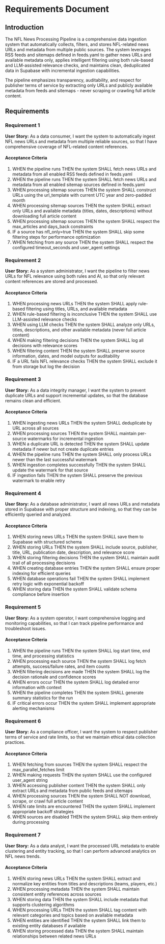 # Requirements Document

## Introduction

The NFL News Processing Pipeline is a comprehensive data ingestion system that automatically collects, filters, and stores NFL-related news URLs and metadata from multiple public sources. The system leverages RSS feeds and sitemaps defined in feeds.yaml to gather news URLs and available metadata only, applies intelligent filtering using both rule-based and LLM-assisted relevance checks, and maintains clean, deduplicated data in Supabase with incremental ingestion capabilities.

The pipeline emphasizes transparency, auditability, and respect for publisher terms of service by extracting only URLs and publicly available metadata from feeds and sitemaps - never scraping or crawling full article content.

## Requirements

### Requirement 1

**User Story:** As a data consumer, I want the system to automatically ingest NFL news URLs and metadata from multiple reliable sources, so that I have comprehensive coverage of NFL-related content references.

#### Acceptance Criteria

1. WHEN the pipeline runs THEN the system SHALL fetch news URLs and metadata from all enabled RSS feeds defined in feeds.yaml
2. WHEN the pipeline runs THEN the system SHALL fetch news URLs and metadata from all enabled sitemap sources defined in feeds.yaml
3. WHEN processing sitemap sources THEN the system SHALL construct URLs using the url_template with current UTC year and zero-padded month
4. WHEN processing sitemap sources THEN the system SHALL extract only URLs and available metadata (titles, dates, descriptions) without downloading full article content
5. WHEN processing sitemap sources THEN the system SHALL respect the max_articles and days_back constraints
6. IF a source has nfl_only=true THEN the system SHALL skip some filtering steps for performance optimization
7. WHEN fetching from any source THEN the system SHALL respect the configured timeout_seconds and user_agent settings

### Requirement 2

**User Story:** As a system administrator, I want the pipeline to filter news URLs for NFL relevance using both rules and AI, so that only relevant content references are stored and processed.

#### Acceptance Criteria

1. WHEN processing news URLs THEN the system SHALL apply rule-based filtering using titles, URLs, and available metadata
2. WHEN rule-based filtering is inconclusive THEN the system SHALL use LLM-assisted relevance checks
3. WHEN using LLM checks THEN the system SHALL analyze only URLs, titles, descriptions, and other available metadata (never full article content)
4. WHEN making filtering decisions THEN the system SHALL log all decisions with relevance scores
5. WHEN filtering content THEN the system SHALL preserve source information, dates, and model outputs for auditability
6. IF a URL fails NFL relevance checks THEN the system SHALL exclude it from storage but log the decision

### Requirement 3

**User Story:** As a data integrity manager, I want the system to prevent duplicate URLs and support incremental updates, so that the database remains clean and efficient.

#### Acceptance Criteria

1. WHEN ingesting news URLs THEN the system SHALL deduplicate by URL across all sources
2. WHEN processing sources THEN the system SHALL maintain per-source watermarks for incremental ingestion
3. WHEN a duplicate URL is detected THEN the system SHALL update metadata if newer but not create duplicate entries
4. WHEN the pipeline runs THEN the system SHALL only process URLs newer than the last successful watermark
5. WHEN ingestion completes successfully THEN the system SHALL update the watermark for that source
6. IF ingestion fails THEN the system SHALL preserve the previous watermark to enable retry

### Requirement 4

**User Story:** As a database administrator, I want all news URLs and metadata stored in Supabase with proper structure and indexing, so that they can be efficiently queried and analyzed.

#### Acceptance Criteria

1. WHEN storing news URLs THEN the system SHALL save them to Supabase with structured schema
2. WHEN storing URLs THEN the system SHALL include source, publisher, title, URL, publication date, description, and relevance score
3. WHEN storing filtering decisions THEN the system SHALL maintain audit trail of all processing decisions
4. WHEN creating database entries THEN the system SHALL ensure proper indexing for efficient queries
5. WHEN database operations fail THEN the system SHALL implement retry logic with exponential backoff
6. WHEN storing data THEN the system SHALL validate schema compliance before insertion

### Requirement 5

**User Story:** As a system operator, I want comprehensive logging and monitoring capabilities, so that I can track pipeline performance and troubleshoot issues.

#### Acceptance Criteria

1. WHEN the pipeline runs THEN the system SHALL log start time, end time, and processing statistics
2. WHEN processing each source THEN the system SHALL log fetch attempts, success/failure rates, and item counts
3. WHEN filtering decisions are made THEN the system SHALL log the decision rationale and confidence scores
4. WHEN errors occur THEN the system SHALL log detailed error information with context
5. WHEN the pipeline completes THEN the system SHALL generate summary statistics for the run
6. IF critical errors occur THEN the system SHALL implement appropriate alerting mechanisms

### Requirement 6

**User Story:** As a compliance officer, I want the system to respect publisher terms of service and rate limits, so that we maintain ethical data collection practices.

#### Acceptance Criteria

1. WHEN fetching from sources THEN the system SHALL respect the max_parallel_fetches limit
2. WHEN making requests THEN the system SHALL use the configured user_agent string
3. WHEN accessing publisher content THEN the system SHALL only extract URLs and metadata from public feeds and sitemaps
4. WHEN processing sources THEN the system SHALL NOT download, scrape, or crawl full article content
5. WHEN rate limits are encountered THEN the system SHALL implement appropriate backoff strategies
6. WHEN sources are disabled THEN the system SHALL skip them entirely during processing

### Requirement 7

**User Story:** As a data analyst, I want the processed URL metadata to enable clustering and entity tracking, so that I can perform advanced analytics on NFL news trends.

#### Acceptance Criteria

1. WHEN storing news URLs THEN the system SHALL extract and normalize key entities from titles and descriptions (teams, players, etc.)
2. WHEN processing metadata THEN the system SHALL maintain consistent entity references across sources
3. WHEN storing data THEN the system SHALL include metadata that supports clustering algorithms
4. WHEN processing URLs THEN the system SHALL tag content with relevant categories and topics based on available metadata
5. WHEN entities are identified THEN the system SHALL link them to existing entity databases if available
6. WHEN storing processed data THEN the system SHALL maintain relationships between related news URLs